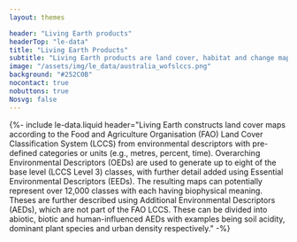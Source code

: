 ```yaml
---
layout: themes

header: "Living Earth products"
headerTop: "le-data"
title: "Living Earth Products"
subtitle: "Living Earth products are land cover, habitat and change maps and the environmental descriptors used in their construction and description."
image: "/assets/img/le_data/australia_wofslccs.png"
background: "#252C0B"
nocontact: true
nobuttons: true
Nosvg: false
---
```



{%-
include le-data.liquid
header="Living Earth constructs land cover maps according to the Food and Agriculture Organisation (FAO) Land Cover Classification System (LCCS) from environmental descriptors with pre-defined categories or units (e.g., metres, percent, time).  Overarching Environmental Descriptors (OEDs) are used to generate up to eight of the base level (LCCS Level 3) classes, with further detail added using Essential Environmental Descriptors (EEDs). The resulting maps can potentially represent over 12,000 classes with each having biophysical meaning.  Theses are further described using Additional Environmental Descriptors (AEDs), which are not part of the FAO LCCS. These can be divided into abiotic, biotic and human-influenced AEDs with examples being soil acidity, dominant plant species and urban density respectively."
-%}
